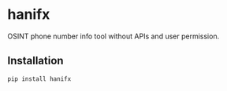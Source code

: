 # hanifx

OSINT phone number info tool without APIs and user permission.

## Installation

```bash
pip install hanifx
